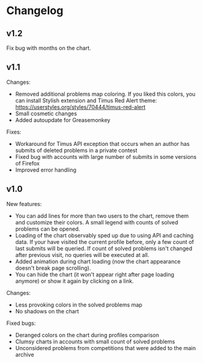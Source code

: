 Changelog
=========

v1.2
----

Fix bug with months on the chart.

v1.1
----

Changes:

- Removed additional problems map coloring. If you liked this colors, you can install Stylish extension and Timus Red Alert theme: https://userstyles.org/styles/70444/timus-red-alert
- Small cosmetic changes
- Added autoupdate for Greasemonkey

Fixes:

- Workaround for Timus API exception that occurs when an author has submits of deleted problems in a private contest
- Fixed bug with accounts with large number of submits in some versions of Firefox
- Improved error handling


v1.0
----

New features:

- You can add lines for more than two users to the chart, remove them and customize their colors. A small legend with counts of solved problems can be opened.
-  Loading of the chart observably sped up due to using API and caching data. If your have visited the current profile before, only a few count of last submits will be queried. If count of solved problems isn't changed after previous visit, no queries will be executed at all.
- Added animation during chart loading (now the chart appearance doesn't break page scrolling).
- You can hide the chart (it won't appear right after page loading anymore) or show it again by clicking on a link.

Changes:

- Less provoking colors in the solved problems map
- No shadows on the chart

Fixed bugs:

- Deranged colors on the chart during profiles comparison
- Clumsy charts in accounts with small count of solved problems
- Unconsidered problems from competitions that were added to the main archive
